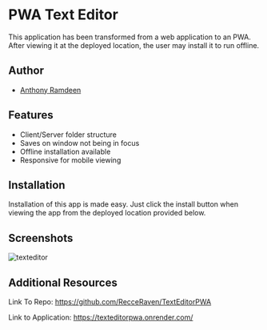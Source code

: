 # PWA Text Editor

This application has been transformed from a web application to an PWA. After viewing it at the deployed location, the user may install it to run offline. 


## Author

- [Anthony Ramdeen](https://www.github.com/RecceRaven)


## Features

- Client/Server folder structure
- Saves on window not being in focus
- Offline installation available
- Responsive for mobile viewing

## Installation

Installation of this app is made easy. Just click the install button when viewing the app from the deployed location provided below. 
## Screenshots

![texteditor](https://github.com/RecceRaven/TextEditorPWA/assets/149850541/0ac81074-9388-49fc-a867-aa3bbd9bb81f)

## Additional Resources

Link To Repo: https://github.com/RecceRaven/TextEditorPWA

Link to Application: https://texteditorpwa.onrender.com/

